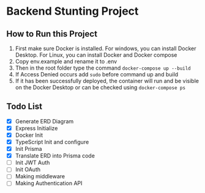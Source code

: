 # Backend Stunting Project

## **How to Run this Project**

1. First make sure Docker is installed. For windows, you can install Docker Desktop. For Linux, you can install Docker and Docker compose
2. Copy env.example and rename it to .env
3. Then in the root folder type the command `docker-compose up --build`
4. If Access Denied occurs add `sudo` before command up and build
5. If it has been successfully deployed, the container will run and be visible on the Docker Desktop or can be checked using `docker-compose ps`

## **Todo List**

- [X] Generate ERD Diagram
- [X] Express Initialize
- [X] Docker Init
- [X] TypeScript Init and configure
- [X] Init Prisma
- [X] Translate ERD into Prisma code
- [ ] Init JWT Auth 
- [ ] Init OAuth 
- [ ] Making middleware 
- [ ] Making Authentication API
